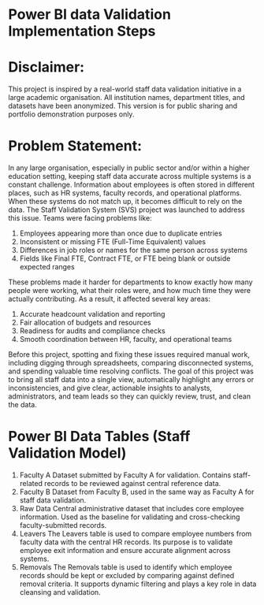 # Power BI data Validation Implementation Steps

# Disclaimer:
This project is inspired by a real-world staff data validation initiative in a large academic organisation. All institution names, department titles, and datasets have been anonymized. This version is for public sharing and portfolio demonstration purposes only. 

# Problem Statement:
In any large organisation, especially in public sector and/or within a higher education setting, keeping staff data accurate across multiple systems is a constant challenge. Information about employees is often stored in different places, such as HR systems, faculty records, and operational platforms. When these systems do not match up, it becomes difficult to rely on the data.
The Staff Validation System (SVS) project was launched to address this issue. Teams were facing problems like:
1. Employees appearing more than once due to duplicate entries
2. Inconsistent or missing FTE (Full-Time Equivalent) values
3. Differences in job roles or names for the same person across systems
4. Fields like Final FTE, Contract FTE, or FTE being blank or outside expected ranges
   
These problems made it harder for departments to know exactly how many people were working, what their roles were, and how much time they were actually contributing. As a result, it affected several key areas:
1. Accurate headcount validation and reporting
2. Fair allocation of budgets and resources
3. Readiness for audits and compliance checks
4. Smooth coordination between HR, faculty, and operational teams
   
Before this project, spotting and fixing these issues required manual work, including digging through spreadsheets, comparing disconnected systems, and spending valuable time resolving conflicts.
The goal of this project was to bring all staff data into a single view, automatically highlight any errors or inconsistencies, and give clear, actionable insights to analysts, administrators, and team leads so they can quickly review, trust, and clean the data.

# Power BI Data Tables (Staff Validation Model)
1. Faculty A
Dataset submitted by Faculty A for validation. Contains staff-related records to be reviewed against central reference data.
2. Faculty B
Dataset from Faculty B, used in the same way as Faculty A for staff data validation.
3. Raw Data
Central administrative dataset that includes core employee information. Used as the baseline for validating and cross-checking faculty-submitted records.
4. Leavers
The Leavers table is used to compare employee numbers from faculty data with the central HR records. Its purpose is to validate employee exit information and ensure accurate alignment across systems.
5. Removals
The Removals table is used to identify which employee records should be kept or excluded by comparing against defined removal criteria. It supports dynamic filtering and plays a key role in data cleansing and validation.
